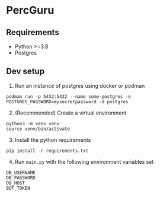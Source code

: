 # PercGuru

## Requirements
- Python >=3.8
- Postgres

## Dev setup
1.  Run an instance of postgres using docker or podman
```shell
podman run -p 5432:5432 --name some-postgres -e POSTGRES_PASSWORD=mysecretpassword -d postgres
```

2. (Recommended) Create a virtual environment
```shell
python3 -m venv venv
source venv/bin/activate
```

3. Install the python requirements
```shell
pip install -r requirements.txt
```

4. Run `main.py` with the following environment variables set
```text
DB_USERNAME
DB_PASSWORD
DB_HOST
BOT_TOKEN
```
